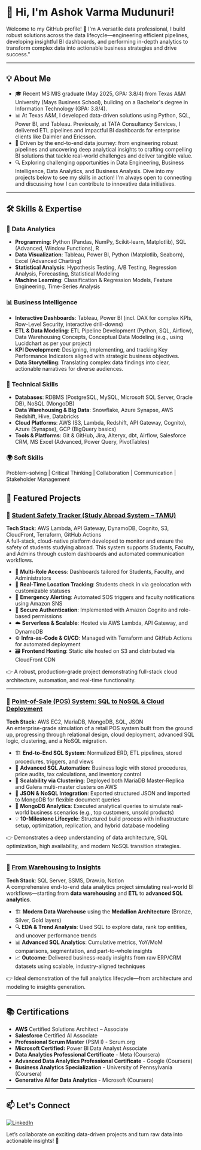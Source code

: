 # 👋 Hi, I'm Ashok Varma Mudunuri! 

Welcome to my GitHub profile! 🚀 I'm A versatile data professional, I build robust solutions across the data lifecycle—engineering efficient pipelines, developing insightful BI dashboards, and performing in-depth analytics to transform complex data into actionable business strategies and drive success."

---

## 💡 About Me

- 🎓 Recent MS MIS graduate (May 2025, GPA: 3.8/4) from Texas A&M University (Mays Business School), building on a Bachelor's degree in Information Technology (GPA: 3.8/4).    
- 📊 At Texas A&M, I developed data-driven solutions using Python, SQL, Power BI, and Tableau. Previously, at TATA Consultancy Services, I delivered ETL pipelines and impactful BI dashboards for enterprise clients like Daimler and Ericsson. 
- 🚀 Driven by the end-to-end data journey: from engineering robust pipelines and uncovering deep analytical insights to crafting compelling BI solutions that tackle real-world challenges and deliver tangible value.
- 🔍 Exploring challenging opportunities in Data Engineering, Business Intelligence, Data Analytics, and Business Analysis. Dive into my projects below to see my skills in action! I'm always open to connecting and discussing how I can contribute to innovative data initiatives. 

---

## 🛠️ Skills & Expertise

### 🔢 **Data Analytics**
- **Programming**: Python (Pandas, NumPy, Scikit-learn, Matplotlib), SQL (Advanced, Window Functions), R 
- **Data Visualization**: Tableau, Power BI, Python (Matplotlib, Seaborn), Excel (Advanced Charting)  
- **Statistical Analysis**: Hypothesis Testing, A/B Testing, Regression Analysis, Forecasting, Statistical Modeling  
- **Machine Learning**: Classification & Regression Models, Feature Engineering, Time-Series Analysis 

### 📊 **Business Intelligence**

- **Interactive Dashboards**: Tableau, Power BI (incl. DAX for complex KPIs, Row-Level Security, interactive drill-downs)
- **ETL & Data Modeling**: ETL Pipeline Development (Python, SQL, Airflow), Data Warehousing Concepts, Conceptual Data Modeling (e.g., using Lucidchart as per your project)
- **KPI Development**: Designing, implementing, and tracking Key Performance Indicators aligned with strategic business objectives.
- **Data Storytelling**: Translating complex data findings into clear, actionable narratives for diverse audiences.  

### 🧠 **Technical Skills**
- **Databases**: RDBMS (PostgreSQL, MySQL, Microsoft SQL Server, Oracle DB), NoSQL (MongoDB)
- **Data Warehousing & Big Data**: Snowflake, Azure Synapse, AWS Redshift, Hive, Databricks
- **Cloud Platforms**: AWS (S3, Lambda, Redshift, API Gateway, Cognito), Azure (Synapse), GCP (BigQuery basics)
- **Tools & Platforms**: Git & GitHub, Jira, Alteryx, dbt, Airflow, Salesforce CRM, MS Excel (Advanced, Power Query, PivotTables)

### 🌍 **Soft Skills**
Problem-solving | Critical Thinking | Collaboration | Communication | Stakeholder Management

## 🚀 Featured Projects

### 📌 [**Student Safety Tracker (Study Abroad System – TAMU)**](https://github.com/AshokVarma77/study_abroad_)
**Tech Stack**: AWS Lambda, API Gateway, DynamoDB, Cognito, S3, CloudFront, Terraform, GitHub Actions  
A full-stack, cloud-native platform developed to monitor and ensure the safety of students studying abroad. This system supports Students, Faculty, and Admins through custom dashboards and automated communication workflows.

- 👥 **Multi-Role Access**: Dashboards tailored for Students, Faculty, and Administrators  
- 📍 **Real-Time Location Tracking**: Students check in via geolocation with customizable statuses  
- 🚨 **Emergency Alerting**: Automated SOS triggers and faculty notifications using Amazon SNS  
- 🔐 **Secure Authentication**: Implemented with Amazon Cognito and role-based permissions  
- ☁️ **Serverless & Scalable**: Hosted via AWS Lambda, API Gateway, and DynamoDB  
- ⚙️ **Infra-as-Code & CI/CD**: Managed with Terraform and GitHub Actions for automated deployment  
- 🗃️ **Frontend Hosting**: Static site hosted on S3 and distributed via CloudFront CDN  

👉 A robust, production-grade project demonstrating full-stack cloud architecture, automation, and real-time functionality.

---

### 📌 [**Point-of-Sale (POS) System: SQL to NoSQL & Cloud Deployment**](https://github.com/AshokVarma77/Point-of-Sales-System)  
**Tech Stack**: AWS EC2, MariaDB, MongoDB, SQL, JSON  
An enterprise-grade simulation of a retail POS system built from the ground up, progressing through relational design, cloud deployment, advanced SQL logic, clustering, and a NoSQL migration.

- 🏗️ **End-to-End SQL System**: Normalized ERD, ETL pipelines, stored procedures, triggers, and views  
- 🔄 **Advanced SQL Automation**: Business logic with stored procedures, price audits, tax calculations, and inventory control  
- 🔁 **Scalability via Clustering**: Deployed both MariaDB Master-Replica and Galera multi-master clusters on AWS  
- 📄 **JSON & NoSQL Integration**: Exported structured JSON and imported to MongoDB for flexible document queries  
- 🍃 **MongoDB Analytics**: Executed analytical queries to simulate real-world business scenarios (e.g., top customers, unsold products)  
- 💡 **10-Milestone Lifecycle**: Structured build process with infrastructure setup, optimization, replication, and hybrid database modeling  

👉 Demonstrates a deep understanding of data architecture, SQL optimization, high availability, and modern NoSQL transition strategies.

---

### 📌 [**From Warehousing to Insights**](https://github.com/AshokVarma77/data-warehousing-project)  
**Tech Stack**: SQL Server, SSMS, Draw.io, Notion  
A comprehensive end-to-end data analytics project simulating real-world BI workflows—starting from **data warehousing** and **ETL** to **advanced SQL analytics**.

- 🏗️ **Modern Data Warehouse** using the **Medallion Architecture** (Bronze, Silver, Gold layers)  
- 🔍 **EDA & Trend Analysis**: Used SQL to explore data, rank top entities, and uncover performance trends  
- 📊 **Advanced SQL Analytics**: Cumulative metrics, YoY/MoM comparisons, segmentation, and part-to-whole insights  
- 📈 **Outcome**: Delivered business-ready insights from raw ERP/CRM datasets using scalable, industry-aligned techniques  

👉 Ideal demonstration of the full analytics lifecycle—from architecture and modeling to insights generation.

---

## 📚 Certifications

- **AWS** Certified Solutions Architect – Associate
- **Salesforce** Certified AI Associate
- **Professional Scrum Master** (PSM I) - Scrum.org
- **Microsoft Certified:** Power BI Data Analyst Associate
- **Data Analytics Professional Certificate** - Meta (Coursera)
- **Advanced Data Analytics Professional Certificate** - Google (Coursera)
- **Business Analytics Specialization** - University of Pennsylvania (Coursera)
- **Generative AI for Data Analytics** - Microsoft (Coursera)  

---

## 📫 Let's Connect

[![LinkedIn](https://img.shields.io/badge/LinkedIn-0077B5?style=for-the-badge&logo=LinkedIn&logoColor=white)](https://www.linkedin.com/in/ashok-varma/)


Let’s collaborate on exciting data-driven projects and turn raw data into actionable insights! 🎯  
